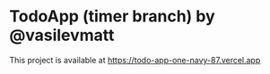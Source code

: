 # TodoApp (timer branch) by @vasilevmatt

This project is available at https://todo-app-one-navy-87.vercel.app
